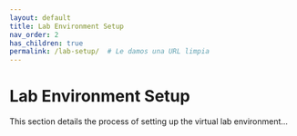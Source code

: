 ```yaml
---
layout: default
title: Lab Environment Setup
nav_order: 2
has_children: true
permalink: /lab-setup/  # Le damos una URL limpia
---
```


# Lab Environment Setup

This section details the process of setting up the virtual lab environment...
